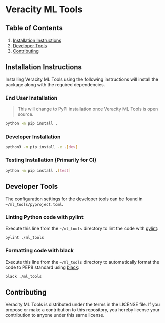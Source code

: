 # Veracity ML Tools

## Table of Contents
1. [Installation Instructions](#installation-instructions)
2. [Developer Tools](#developer-tools)
3. [Contributing](#contributing)

## Installation Instructions
Installing Veracity ML Tools using the following instructions will install the package along with the required dependencies.

### End User Installation
> This will change to PyPI installation once Veracity ML Tools is open source.
```bash
python -m pip install .
```
### Developer Installation
```bash
python3 -m pip install -e .[dev]
```
### Testing Installation (Primarily for CI)
```bash
python -m pip install .[test]
```

## Developer Tools
The configuration settings for the developer tools can be found in `~/ml_tools/pyproject.toml`.

### Linting Python code with pylint
Execute this line from the `~/ml_tools` directory to lint the code with [pylint](https://pypi.org/project/pylint/):
```bash
pylint ./ml_tools
```

### Formatting code with black
Execute this line from the `~/ml_tools` directory to automatically format the code to PEP8 standard using [black](https://pypi.org/project/black/):
```bash
black ./ml_tools
```

## Contributing
Veracity ML Tools is distributed under the terms in the LICENSE file. If you propose or make a contribution to this repository, you hereby license your contribution to anyone under this same license.

